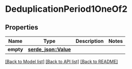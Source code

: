 # DeduplicationPeriod1OneOf2

## Properties

Name | Type | Description | Notes
------------ | ------------- | ------------- | -------------
**empty** | [**serde_json::Value**](.md) |  | 

[[Back to Model list]](../README.md#documentation-for-models) [[Back to API list]](../README.md#documentation-for-api-endpoints) [[Back to README]](../README.md)


